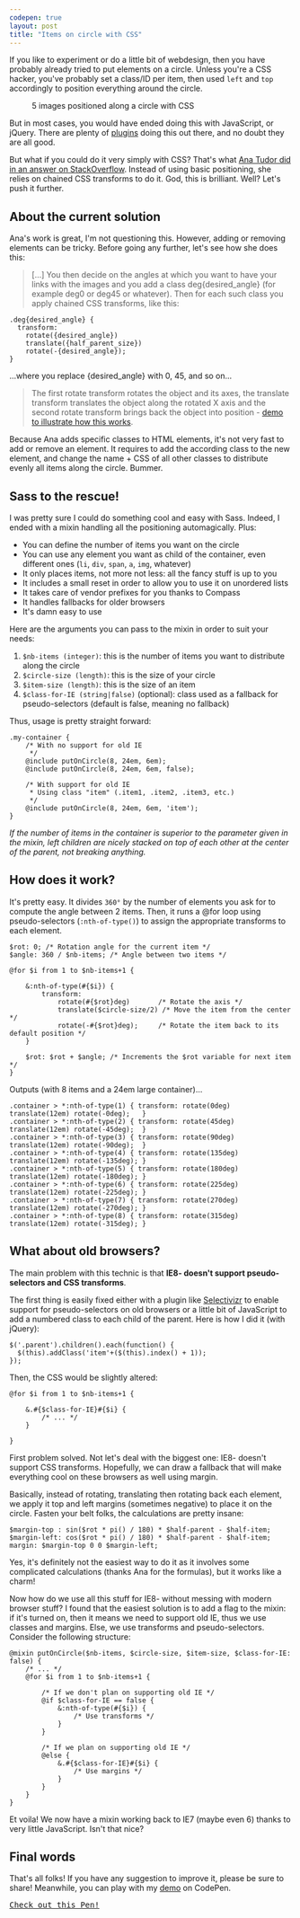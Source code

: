 ```yaml
---
codepen: true
layout: post
title: "Items on circle with CSS"
---
```


If you like to experiment or do a little bit of webdesign, then you have probably already tried to put elements on a circle. Unless you're a CSS hacker, you've probably set a class/ID per item, then used `left` and `top` accordingly to position everything around the circle.

<figure class="figure--right">
<img alt='' src='/images/items-on-circle/5-items.png' />
<figcaption>5 images positioned along a circle with CSS</figcaption>
</figure>

But in most cases, you would have ended doing this with JavaScript, or jQuery. There are plenty of [plugins](http://addyosmani.com/blog/jquery-roundrr/) doing this out there, and no doubt they are all good.

But what if you could do it very simply with CSS? That's what [Ana Tudor did in an answer on StackOverflow](http://stackoverflow.com/questions/12813573/position-icons-into-circle). Instead of using basic positioning, she relies on chained CSS transforms to do it. God, this is brilliant. Well? Let's push it further.

## About the current solution

Ana's work is great, I'm not questioning this. However, adding or removing elements can be tricky. Before going any further, let's see how she does this:

> [...] You then decide on the angles at which you want to have your links with the images and you add a class deg{desired_angle} (for example deg0 or deg45 or whatever). Then for each such class you apply chained CSS transforms, like this:


<pre class="language-scss"><code>.deg{desired_angle} {
  transform: 
   	rotate({desired_angle}) 
   	translate({half_parent_size}) 
   	rotate(-{desired_angle});
}</code></pre>

...where you replace {desired_angle} with 0, 45, and so on...

> The first rotate transform rotates the object and its axes, the translate transform translates the object along the rotated X axis and the second rotate transform brings back the object into position - [demo to illustrate how this works](http://dabblet.com/gist/3866686).

Because Ana adds specific classes to HTML elements, it's not very fast to add or remove an element. It requires to add the according class to the new element, and change the name + CSS of all other classes to distribute evenly all items along the circle. Bummer.

## Sass to the rescue!

I was pretty sure I could do something cool and easy with Sass. Indeed, I ended with a mixin handling all the positioning automagically. Plus:

* You can define the number of items you want on the circle
* You can use any element you want as child of the container, even different ones (`li`, `div`, `span`, `a`, `img`, whatever)
* It only places items, not more not less: all the fancy stuff is up to you
* It includes a small reset in order to allow you to use it on unordered lists
* It takes care of vendor prefixes for you thanks to Compass
* It handles fallbacks for older browsers
* It's damn easy to use

Here are the arguments you can pass to the mixin in order to suit your needs:

1. `$nb-items (integer)`: this is the number of items you want to distribute along the circle
1. `$circle-size (length)`: this is the size of your circle
1. `$item-size (length)`: this is the size of an item
1. `$class-for-IE (string|false)` (optional): class used as a fallback for pseudo-selectors (default is false, meaning no fallback)

Thus, usage is pretty straight forward:

<pre class="language-scss"><code>.my-container {
	/* With no support for old IE 
	 */
	@include putOnCircle(8, 24em, 6em);
	@include putOnCircle(8, 24em, 6em, false);

	/* With support for old IE
	 * Using class "item" (.item1, .item2, .item3, etc.)
	 */
	@include putOnCircle(8, 24em, 6em, 'item');
}</code></pre>

*If the number of items in the container is superior to the parameter given in the mixin, left children are nicely stacked on top of each other at the center of the parent, not breaking anything.*

## How does it work?

It's pretty easy. It divides `360°` by the number of elements you ask for to compute the angle between 2 items. Then, it runs a @for loop using pseudo-selectors (`:nth-of-type()`) to assign the appropriate transforms to each element.

<pre class="language-scss"><code>$rot: 0; /* Rotation angle for the current item */
$angle: 360 / $nb-items; /* Angle between two items */

@for $i from 1 to $nb-items+1 {

	&:nth-of-type(#{$i}) {
		transform: 
			rotate(#{$rot}deg)       /* Rotate the axis */
			translate($circle-size/2) /* Move the item from the center */ 
			rotate(-#{$rot}deg);     /* Rotate the item back to its default position */
	}

	$rot: $rot + $angle; /* Increments the $rot variable for next item */
}</code></pre>

Outputs (with 8 items and a 24em large container)...

<pre class="language-css"><code>.container > *:nth-of-type(1) { transform: rotate(0deg)   translate(12em) rotate(-0deg);   }
.container > *:nth-of-type(2) { transform: rotate(45deg)  translate(12em) rotate(-45deg);  }
.container > *:nth-of-type(3) { transform: rotate(90deg)  translate(12em) rotate(-90deg);  }
.container > *:nth-of-type(4) { transform: rotate(135deg) translate(12em) rotate(-135deg); }
.container > *:nth-of-type(5) { transform: rotate(180deg) translate(12em) rotate(-180deg); }
.container > *:nth-of-type(6) { transform: rotate(225deg) translate(12em) rotate(-225deg); }
.container > *:nth-of-type(7) { transform: rotate(270deg) translate(12em) rotate(-270deg); }
.container > *:nth-of-type(8) { transform: rotate(315deg) translate(12em) rotate(-315deg); }</code></pre>

## What about old browsers?

The main problem with this technic is that **IE8- doesn't support pseudo-selectors and CSS transforms**.

The first thing is easily fixed either with a plugin like [Selectivizr](http://selectivizr.com/) to enable support for pseudo-selectors on old browsers or a little bit of JavaScript to add a numbered class to each child of the parent. Here is how I did it (with jQuery):

<pre class="language-javascript"><code>$('.parent').children().each(function() {
  $(this).addClass('item'+($(this).index() + 1));
});</code></pre>

Then, the CSS would be slightly altered:

<pre class="language-scss"><code>@for $i from 1 to $nb-items+1 {

	&.#{$class-for-IE}#{$i} {
		/* ... */
	}

}</code></pre>

First problem solved. Not let's deal with the biggest one: IE8- doesn't support CSS transforms. Hopefully, we can draw a fallback that will make everything cool on these browsers as well using margin.

Basically, instead of rotating, translating then rotating back each element, we apply it top and left margins (sometimes negative) to place it on the circle. Fasten your belt folks, the calculations are pretty insane:

<pre class="language-scss"><code>$margin-top : sin($rot * pi() / 180) * $half-parent - $half-item;
$margin-left: cos($rot * pi() / 180) * $half-parent - $half-item;
margin: $margin-top 0 0 $margin-left;</code></pre>

Yes, it's definitely not the easiest way to do it as it involves some complicated calculations (thanks Ana for the formulas), but it works like a charm!

Now how do we use all this stuff for IE8- without messing with modern browser stuff? I found that the easiest solution is to add a flag to the mixin: if it's turned on, then it means we need to support old IE, thus we use classes and margins. Else, we use transforms and pseudo-selectors. Consider the following structure:

<pre class="language-scss"><code>@mixin putOnCircle($nb-items, $circle-size, $item-size, $class-for-IE: false) {
	/* ... */
	@for $i from 1 to $nb-items+1 {
		
		/* If we don't plan on supporting old IE */
		@if $class-for-IE == false {
			&:nth-of-type(#{$i}) {
				/* Use transforms */
			}
		}

		/* If we plan on supporting old IE */
		@else {
			&.#{$class-for-IE}#{$i} {
				/* Use margins */
			}
		}
	}
}</code></pre>

Et voila! We now have a mixin working back to IE7 (maybe even 6) thanks to very little JavaScript. Isn't that nice?

## Final words

That's all folks! If you have any suggestion to improve it, please be sure to share! Meanwhile, you can play with my [demo](http://codepen.io/HugoGiraudel/pen/Bigqr) on CodePen.

<pre class="codepen" data-height="550" data-type="result" data-href="Bigqr" data-user="HugoGiraudel" data-safe="true"><code></code><a href="http://codepen.io/HugoGiraudel/pen/Bigqr">Check out this Pen!</a></pre>
